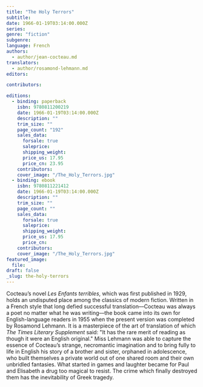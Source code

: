 ```yaml
---
title: "The Holy Terrors"
subtitle:
date: 1966-01-19T03:14:00.000Z
series:
genre: "fiction"
subgenre:
language: French
authors:
  - author/jean-cocteau.md
translators:
  - author/rosamond-lehmann.md
editors:

contributors:

editions:
  - binding: paperback
    isbn: 9780811200219
    date: 1966-01-19T03:14:00.000Z
    description: ""
    trim_size: ""
    page_count: "192"
    sales_data:
      forsale: true
      saleprice:
      shipping_weight:
      price_us: 17.95
      price_cn: 23.95
    contributors:
    cover_image: "/The_Holy_Terrors.jpg"
  - binding: ebook
    isbn: 9780811221412
    date: 1966-01-19T03:14:00.000Z
    description: ""
    trim_size: ""
    page_count: ""
    sales_data:
      forsale: true
      saleprice:
      shipping_weight:
      price_us: 17.95
      price_cn:
    contributors:
    cover_image: "/The_Holy_Terrors.jpg"
featured_image:
  file:
draft: false
_slug: the-holy-terrors
---
```


Cocteau’s novel _Les Enfants terribles_, which was first published in 1929, holds an undisputed place among the classics of modern fiction. Written in a French style that long defied successful translation––Cocteau was always a poet no matter what he was writing––the book came into its own for English-language readers in 1955 when the present version was completed by Rosamond Lehmann. It is a masterpiece of the art of translation of which _The Times Literary Supplement_ said: "It has the rare merit of reading as though it were an English original." Miss Lehmann was able to capture the essence of Cocteau’s strange, necromantic imagination and to bring fully to life in English his story of a brother and sister, orphaned in adolescence, who built themselves a private world out of one shared room and their own unbridled fantasies. What started in games and laughter became for Paul and Elisabeth a drug too magical to resist. The crime which finally destroyed them has the inevitability of Greek tragedy.

